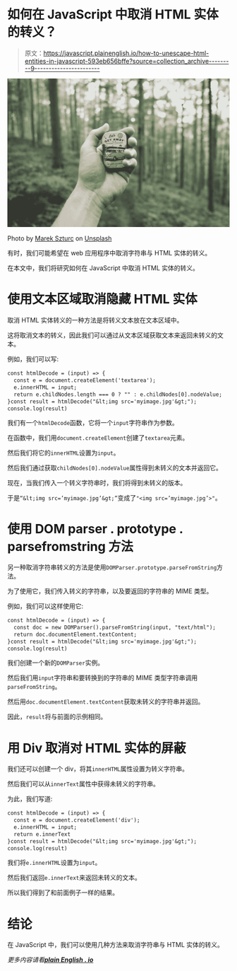 # 如何在 JavaScript 中取消 HTML 实体的转义？

> 原文：<https://javascript.plainenglish.io/how-to-unescape-html-entities-in-javascript-593eb656bffe?source=collection_archive---------9----------------------->

![](img/e7a66ea02c2a05e02d721604a6758165.png)

Photo by [Marek Szturc](https://unsplash.com/@marxgall?utm_source=medium&utm_medium=referral) on [Unsplash](https://unsplash.com?utm_source=medium&utm_medium=referral)

有时，我们可能希望在 web 应用程序中取消字符串与 HTML 实体的转义。

在本文中，我们将研究如何在 JavaScript 中取消 HTML 实体的转义。

# 使用文本区域取消隐藏 HTML 实体

取消 HTML 实体转义的一种方法是将转义文本放在文本区域中。

这将取消文本的转义，因此我们可以通过从文本区域获取文本来返回未转义的文本。

例如，我们可以写:

```
const htmlDecode = (input) => {
  const e = document.createElement('textarea');
  e.innerHTML = input;
  return e.childNodes.length === 0 ? "" : e.childNodes[0].nodeValue;
}const result = htmlDecode("&lt;img src='myimage.jpg'&gt;");
console.log(result)
```

我们有一个`htmlDecode`函数，它将一个`input`字符串作为参数。

在函数中，我们用`document.createElement`创建了`textarea`元素。

然后我们将它的`innerHTML`设置为`input`。

然后我们通过获取`childNodes[0].nodeValue`属性得到未转义的文本并返回它。

现在，当我们传入一个转义字符串时，我们将得到未转义的版本。

于是`“&lt;img src=’myimage.jpg’&gt;”`变成了`"<img src=’myimage.jpg’>"`。

# 使用 DOM parser . prototype . parsefromstring 方法

另一种取消字符串转义的方法是使用`DOMParser.prototype.parseFromString`方法。

为了使用它，我们传入转义的字符串，以及要返回的字符串的 MIME 类型。

例如，我们可以这样使用它:

```
const htmlDecode = (input) => {
  const doc = new DOMParser().parseFromString(input, "text/html");
  return doc.documentElement.textContent;
}const result = htmlDecode("&lt;img src='myimage.jpg'&gt;");
console.log(result)
```

我们创建一个新的`DOMParser`实例。

然后我们用`input`字符串和要转换到的字符串的 MIME 类型字符串调用`parseFromString`。

然后用`doc.documentElement.textContent`获取未转义的字符串并返回。

因此，`result`将与前面的示例相同。

# 用 Div 取消对 HTML 实体的屏蔽

我们还可以创建一个 div，将其`innerHTML`属性设置为转义字符串。

然后我们可以从`innerText`属性中获得未转义的字符串。

为此，我们写道:

```
const htmlDecode = (input) => {
  const e = document.createElement('div');
  e.innerHTML = input;
  return e.innerText
}const result = htmlDecode("&lt;img src='myimage.jpg'&gt;");
console.log(result)
```

我们将`e.innerHTML`设置为`input`。

然后我们返回`e.innerText`来返回未转义的文本。

所以我们得到了和前面例子一样的结果。

# 结论

在 JavaScript 中，我们可以使用几种方法来取消字符串与 HTML 实体的转义。

*更多内容请看*[***plain English . io***](http://plainenglish.io)